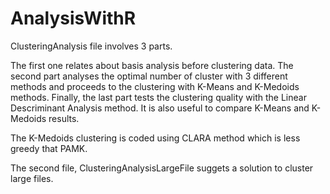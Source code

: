 # AnalysisWithR

ClusteringAnalysis file involves 3 parts.

The first one relates about basis analysis before clustering data. The second part analyses the optimal number of cluster with 3 different methods and proceeds to the clustering with K-Means and K-Medoids methods. Finally, the last part tests the clustering quality with the Linear Descriminant Analysis method. It is also useful to compare K-Means and K-Medoids results.

The K-Medoids clustering is coded using CLARA method which is less greedy that PAMK. 


The second file, ClusteringAnalysisLargeFile suggets a solution to cluster large files.
